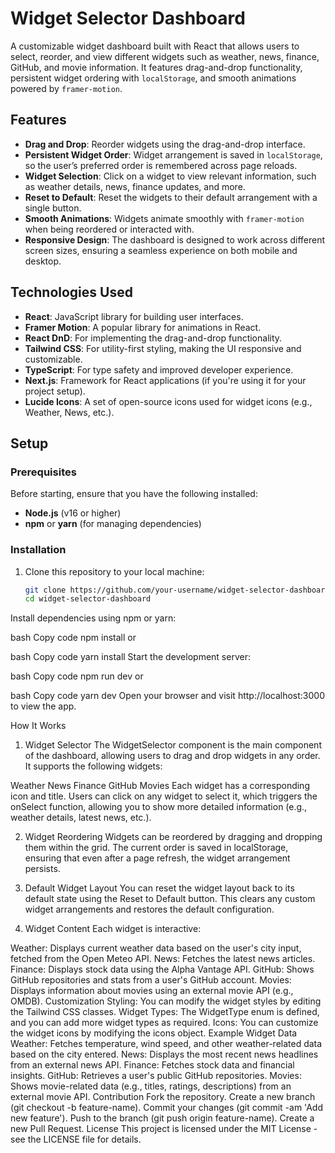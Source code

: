 # Widget Selector Dashboard

A customizable widget dashboard built with React that allows users to select, reorder, and view different widgets such as weather, news, finance, GitHub, and movie information. It features drag-and-drop functionality, persistent widget ordering with `localStorage`, and smooth animations powered by `framer-motion`.

## Features

- **Drag and Drop**: Reorder widgets using the drag-and-drop interface.
- **Persistent Widget Order**: Widget arrangement is saved in `localStorage`, so the user’s preferred order is remembered across page reloads.
- **Widget Selection**: Click on a widget to view relevant information, such as weather details, news, finance updates, and more.
- **Reset to Default**: Reset the widgets to their default arrangement with a single button.
- **Smooth Animations**: Widgets animate smoothly with `framer-motion` when being reordered or interacted with.
- **Responsive Design**: The dashboard is designed to work across different screen sizes, ensuring a seamless experience on both mobile and desktop.

## Technologies Used

- **React**: JavaScript library for building user interfaces.
- **Framer Motion**: A popular library for animations in React.
- **React DnD**: For implementing the drag-and-drop functionality.
- **Tailwind CSS**: For utility-first styling, making the UI responsive and customizable.
- **TypeScript**: For type safety and improved developer experience.
- **Next.js**: Framework for React applications (if you're using it for your project setup).
- **Lucide Icons**: A set of open-source icons used for widget icons (e.g., Weather, News, etc.).

## Setup

### Prerequisites

Before starting, ensure that you have the following installed:

- **Node.js** (v16 or higher)
- **npm** or **yarn** (for managing dependencies)

### Installation

1. Clone this repository to your local machine:
   ```bash
   git clone https://github.com/your-username/widget-selector-dashboard.git
   cd widget-selector-dashboard
Install dependencies using npm or yarn:

bash
Copy code
npm install
or

bash
Copy code
yarn install
Start the development server:

bash
Copy code
npm run dev
or

bash
Copy code
yarn dev
Open your browser and visit http://localhost:3000 to view the app.

How It Works
1. Widget Selector
The WidgetSelector component is the main component of the dashboard, allowing users to drag and drop widgets in any order. It supports the following widgets:

Weather
News
Finance
GitHub
Movies
Each widget has a corresponding icon and title. Users can click on any widget to select it, which triggers the onSelect function, allowing you to show more detailed information (e.g., weather details, latest news, etc.).

2. Widget Reordering
Widgets can be reordered by dragging and dropping them within the grid. The current order is saved in localStorage, ensuring that even after a page refresh, the widget arrangement persists.

3. Default Widget Layout
You can reset the widget layout back to its default state using the Reset to Default button. This clears any custom widget arrangements and restores the default configuration.

4. Widget Content
Each widget is interactive:

Weather: Displays current weather data based on the user's city input, fetched from the Open Meteo API.
News: Fetches the latest news articles.
Finance: Displays stock data using the Alpha Vantage API.
GitHub: Shows GitHub repositories and stats from a user's GitHub account.
Movies: Displays information about movies using an external movie API (e.g., OMDB).
Customization
Styling: You can modify the widget styles by editing the Tailwind CSS classes.
Widget Types: The WidgetType enum is defined, and you can add more widget types as required.
Icons: You can customize the widget icons by modifying the icons object.
Example Widget Data
Weather: Fetches temperature, wind speed, and other weather-related data based on the city entered.
News: Displays the most recent news headlines from an external news API.
Finance: Fetches stock data and financial insights.
GitHub: Retrieves a user's public GitHub repositories.
Movies: Shows movie-related data (e.g., titles, ratings, descriptions) from an external movie API.
Contribution
Fork the repository.
Create a new branch (git checkout -b feature-name).
Commit your changes (git commit -am 'Add new feature').
Push to the branch (git push origin feature-name).
Create a new Pull Request.
License
This project is licensed under the MIT License - see the LICENSE file for details.

